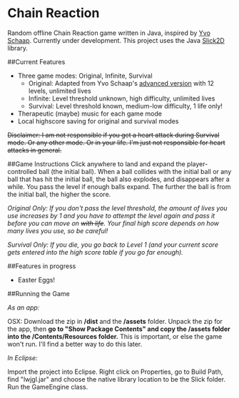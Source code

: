 # Chain Reaction
Random offline Chain Reaction game written in Java, inspired by [Yvo Schaap](http://yvoschaap.com/chainrxn/).  Currently under development. This project uses the Java [Slick2D](http://slick.ninjacave.com) library.

##Current Features
- Three game modes: Original, Infinite, Survival
  - Original: Adapted from Yvo Schaap's [advanced version](http://yvoschaap.com/chainrxnadvanced/) with 12 levels, unlimited lives
  - Infinite: Level threshold unknown, high difficulty, unlimited lives
  - Survival: Level threshold known, medium-low difficulty, 1 life only!
- Therapeutic (maybe) music for each game mode
- Local highscore saving for original and survival modes

~~Disclaimer: I am not responsible if you get a heart attack during Survival mode. Or any other mode. Or in your life. I'm just not responsible for heart attacks in general.~~


##Game Instructions
Click anywhere to land and expand the player-controlled ball (the initial ball). When a ball collides with the initial ball or any ball that has hit the initial ball, the ball also explodes, and disappears after a while. You pass the level if enough balls expand. The further the ball is from the initial ball, the higher the score. 

*Original Only:* 
*If you don't pass the level threshold, the amount of lives you use increases by 1 and you have to attempt the level again and pass it before you can move on ~~with life~~. Your final high score depends on how many lives you use, so be careful!*

*Survival Only:*
*If you die, you go back to Level 1 (and your current score gets entered into the high score table if you go far enough).*


##Features in progress
- Easter Eggs! 


##Running the Game

*As an app:*

OSX: Download the zip in **/dist** and the **/assets** folder. Unpack the zip for the app, then **go to "Show Package Contents" and copy the /assets folder into the /Contents/Resources folder.** This is important, or else the game won't run. I'll find a better way to do this later.

*In Eclipse:*

Import the project into Eclipse. Right click on Properties, go to Build Path, find "lwjgl.jar" and choose the native library location to be the Slick folder. Run the GameEngine class. 
